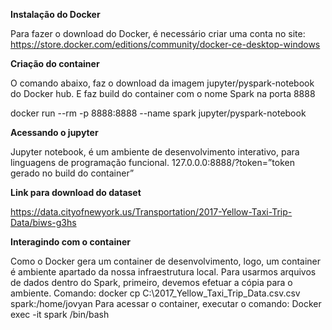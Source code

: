 **Instalação do Docker**

Para fazer o download do Docker, é necessário criar uma conta no site:
https://store.docker.com/editions/community/docker-ce-desktop-windows

**Criação do container**

O comando abaixo, faz o download da imagem jupyter/pyspark-notebook do Docker hub.  E faz build do container com o nome Spark na porta 8888

docker run --rm -p 8888:8888 --name spark jupyter/pyspark-notebook

**Acessando o jupyter**

Jupyter notebook, é um ambiente de desenvolvimento interativo, para linguagens de programação funcional.
127.0.0.0:8888/?token=”token gerado no build do container”

**Link para download do dataset**

https://data.cityofnewyork.us/Transportation/2017-Yellow-Taxi-Trip-Data/biws-g3hs

**Interagindo com o container**

Como o Docker gera um container de desenvolvimento, logo, um container é ambiente apartado da nossa infraestrutura local. 
Para usarmos arquivos de dados dentro do Spark, primeiro, devemos efetuar a cópia para o ambiente.
Comando: docker cp C:\2017_Yellow_Taxi_Trip_Data.csv.csv spark:/home/jovyan
Para acessar o container, executar o comando: Docker exec -it spark /bin/bash
